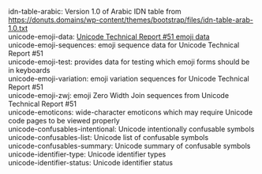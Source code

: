 idn-table-arabic: Version 1.0 of Arabic IDN table from <https://donuts.domains/wp-content/themes/bootstrap/files/idn-table-arab-1.0.txt>  
unicode-emoji-data: [Unicode Technical Report #51 emoji data](https://unicode.org/Public/emoji/11.0)  
unicode-emoji-sequences: emoji sequence data for Unicode Technical Report #51  
unicode-emoji-test: provides data for testing which emoji forms should be in keyboards  
unicode-emoji-variation: emoji variation sequences for Unicode Technical Report #51  
unicode-emoji-zwj: emoji Zero Width Join sequences from Unicode Technical Report #51  
unicode-emoticons: wide-character emoticons which may require Unicode code pages to be viewed properly  
unicode-confusables-intentional: Unicode intentionally confusable symbols  
unicode-confusables-list: Unicode list of confusable symbols  
unicode-confusables-summary: Unicode summary of confusable symbols  
unicode-identifier-type: Unicode identifier types  
unicode-identifier-status: Unicode identifier status  
